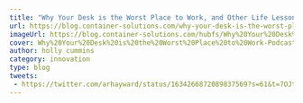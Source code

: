 ```yaml
---
title: "Why Your Desk is the Worst Place to Work, and Other Life Lessons from a Lazy Developer"
url: https://blog.container-solutions.com/why-your-desk-is-the-worst-place-to-work-and-other-life-lessons-from-a-lazy-developer
imageUrl: https://blog.container-solutions.com/hubfs/Why%20Your%20Desk%20is%20the%20Worst%20Place%20to%20Work-Podcast%20Hero.png
cover: Why%20Your%20Desk%20is%20the%20Worst%20Place%20to%20Work-Podcast%20Hero.png
author: holly cummins
category: innovation
type: blog
tweets: 
 - https://twitter.com/arhayward/status/1634266872089837569?s=61&t=7OJt173Aoear21855Nvhqw
---
```


